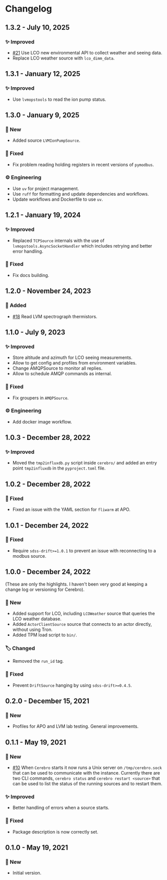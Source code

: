 # Changelog

## 1.3.2 - July 10, 2025

### ✨ Improved

* [#21](https://github.com/sdss/cerebro/pull/21) Use LCO new environmental API to collect weather and seeing data.
* Replace LCO weather source with `lco_dimm_data`.


## 1.3.1 - January 12, 2025

### ✨ Improved

* Use `lvmopstools` to read the ion pump status.


## 1.3.0 - January 9, 2025

### 🚀 New

* Added source `LVMIonPumpSource`.

### 🔧 Fixed

* Fix problem reading holding registers in recent versions of `pymodbus`.

### ⚙️ Engineering

* Use `uv` for project management.
* Use `ruff` for formatting and update dependencies and workflows.
* Update workflows and Dockerfile to use `uv`.


## 1.2.1 - January 19, 2024

### ✨ Improved

* Replaced `TCPSource` internals with the use of `lvmopstools.AsyncSocketHandler` which includes retrying and better error handling.

### 🔧 Fixed

* Fix docs building.


## 1.2.0 - November 24, 2023

### 🚀 Added

* [#18](https://github.com/sdss/cerebro/pull/18) Read LVM spectrograph thermistors.


## 1.1.0 - July 9, 2023

### ✨ Improved

* Store altitude and azimuth for LCO seeing measurements.
* Allow to get config and profiles from environment variables.
* Change AMQPSource to monitor all replies.
* Allow to schedule AMQP commands as internal.

### 🔧 Fixed

* Fix groupers in `AMQPSource`.

### ⚙️ Engineering

* Add docker image workflow.


## 1.0.3 - December 28, 2022

### ✨ Improved

* Moved the `tmp2influxdb.py` script inside `cerebro/` and added an entry point `tmp2influxdb` in the `pyproject.toml` file.


## 1.0.2 - December 28, 2022

### 🔧 Fixed

* Fixed an issue with the YAML section for `fliwarm` at APO.


## 1.0.1 - December 24, 2022

### 🔧 Fixed

* Require `sdss-drift>=1.0.1` to prevent an issue with reconnecting to a modbus source.


## 1.0.0 - December 24, 2022

(These are only the highlights. I haven't been very good at keeping a change log or versioning for Cerebro).

### 🚀 New

* Added support for LCO, including `LCOWeather` source that queries the LCO weather database.
* Added `ActorClientSource` source that connects to an actor directly, without using Tron.
* Added TPM load script to `bin/`.

### 🏷️ Changed

* Removed the `run_id` tag.

### 🔧 Fixed

* Prevent `DriftSource` hanging by using `sdss-drift>=0.4.5`.


## 0.2.0 - December 15, 2021

### 🚀 New

* Profiles for APO and LVM lab testing. General improvements.


## 0.1.1 - May 19, 2021

### 🚀 New

* [#10](https://github.com/sdss/cerebro/issues/10) When `Cerebro` starts it now runs a Unix server on `/tmp/cerebro.sock` that can be used to communicate with the instance. Currently there are two CLI commands, `cerebro status` and `cerebro restart <source>` that can be used to list the status of the running sources and to restart them.

### ✨ Improved

* Better handling of errors when a source starts.

### 🔧 Fixed

* Package description is now correctly set.


## 0.1.0 - May 19, 2021

### 🚀 New

* Initial version.

